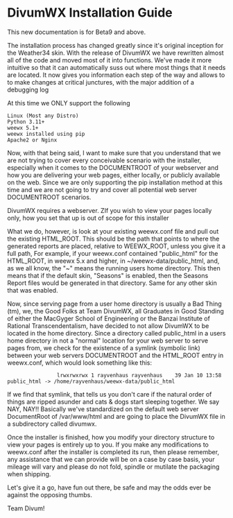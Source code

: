 # DivumWX Installation Guide

This new documentation is for Beta9 and above. 

The installation process has changed greatly since it's original inception for the Weather34 skin. With the release of DivumWX we have rewritten almost all of the code and moved most of it into functions. We've made it more intuitive so that it can automatically suss out where most things that it needs are located. It now gives you information each step of the way and allows to to make changes at critical junctures, with the major addition of a debugging log

At this time we ONLY support the following

	Linux (Most any Distro)
	Python 3.11+
	weewx 5.1+
	weewx installed using pip
	Apache2 or Nginx
	
Now, with that being said, I want to make sure that you understand that we are not trying to cover every conceivable scenario with the installer, especially when it comes to the DOCUMENTROOT of your webserver and how you are delivering your web pages, either locally, or publicly available on the web. Since we are only supporting the pip installation method at this time and we are not going to try and cover all potential web server DOCUMENTROOT scenarios.

DivumWX requires a webserver. ZIf you wish to view your pages locally only, how you set that up is out of scope for this installer


What we do, however, is look at your existing weewx.conf file and pull out the existing HTML_ROOT.  This should be the path that points to where the generated reports are placed, relative to WEEWX_ROOT, unless you give it a full path, For example, if your weewx.conf contained "public_html" for the HTML_ROOT, in weewx 5.x and higher, in ~/weewx-data/public_html, and, as we all know, the "~" means the running users home directory.  This then means that if the default skin, "Seasons" is enabled, then the Seasons Report files would be generated in that directory. Same for any other skin that was enabled.

Now, since serving page from a user home directory is usually a Bad Thing (tm), we, the Good Folks at Team DivumWX, all Graduates in Good Standing of either the MacGyger School of Engineering or the Banzai Institute of Rational Transcendentalism, have decided to not allow DivumWX to be located in the home directory. Since a directory called public_html in a users home directory in not a "normal" location for your web server to serve pages from, we check for the existence of a symlink (symbolic link) between your web servers DOCUMENTROOT and the HTML_ROOT entry in weewx.conf, which would look something like this:

					lrwxrwxrwx 1 rayvenhaus rayvenhaus    39 Jan 10 13:58 public_html -> /home/rayvenhaus/weewx-data/public_html

If we find that symlink, that tells us you don't care if the natural order of things are ripped asunder and cats & dogs start sleeping together. We say NAY, NAY!! Basically we've standardized on the default web server DocumentRoot of /var/www/html and are going to place the DivumWX file in a subdirectory called divumwx.

Once the installer is finished, how you modify your directory structure to view your pages is entirely up to you. If you make any modifications to weewx.conf after the installer is completed its run, then please remember, any assistance that we can provide will be on a case by case basis, your mileage will vary and please do not fold, spindle or mutilate the packaging when shipping.

Let's give it a go, have fun out there, be safe and may the odds ever be against the opposing thumbs.

Team Divum!